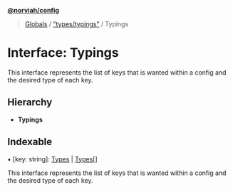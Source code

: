 **[@norviah/config](../README.md)**

> [Globals](../globals.md) / ["types/typings"](../modules/_types_typings_.md) / Typings

# Interface: Typings

This interface represents the list of keys that is wanted within a config and
the desired type of each key.

## Hierarchy

* **Typings**

## Indexable

▪ [key: string]: [Types](../modules/_types_types_.md#types) \| [Types](../modules/_types_types_.md#types)[]

This interface represents the list of keys that is wanted within a config and
the desired type of each key.
